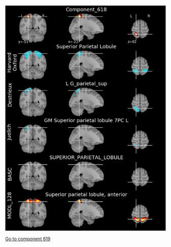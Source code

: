 


![618](preliminary/618.jpg "Component 618")

[Go to component 619](https://parietal-inria.github.io/MODL_atlas/1024/619 "Component 619")